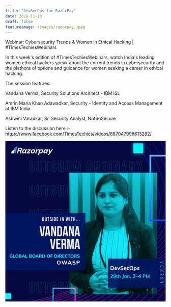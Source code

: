 ```yaml
---
title: "DevSecOps for RazorPay"
date: 2020-11-18
draft: false
featureimage: /images/razorpay.jpeg
---
```


Webinar: Cybersecurity Trends & Women in Ethical Hacking | #TimesTechiesWebinars

In this week's edition of #TimesTechiesWebinars, watch India's leading women ethical hackers speak about the current trends in cybersecurity and the plethora of options and guidance for women seeking a career in ethical hacking.

The session features:

Vandana Verma, Security Solutions Architect - IBM ISL

Amrin Maria Khan Adawadkar, Security - Identity and Access Management at IBM India

Ashwini Varadkar, Sr. Security Analyst, NotSoSecure

Listen to the discussion here :- https://www.facebook.com/TimesTechies/videos/687047998613282/


![TimesTechies](/images/razorpay.jpeg)
